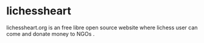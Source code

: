 # lichessheart
lichessheart.org is an free libre open source website where lichess user can come and donate money to NGOs . 

